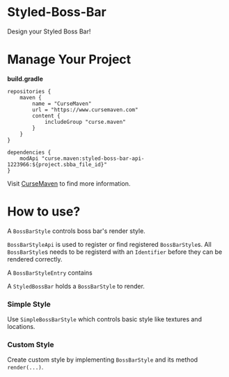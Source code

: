 # Styled-Boss-Bar

Design your Styled Boss Bar!



# Manage Your Project

**build.gradle**

```
repositories {
	maven {
		name = "CurseMaven"
		url = "https://www.cursemaven.com"
		content {
			includeGroup "curse.maven"
		}
	}
}

dependencies {
	modApi "curse.maven:styled-boss-bar-api-1223966:${project.sbba_file_id}"
}
```

Visit [CurseMaven](https://www.cursemaven.com/) to find more information.



# How to use?

A `BossBarStyle` controls boss bar's render style.

`BossBarStyleApi` is used to register or find registered `BossBarStyle`s. All `BossBarStyle`s needs to be registerd with an `Identifier` before they can be rendered correctly.

A `BossBarStyleEntry` contains

A `StyledBossBar` holds a `BossBarStyle` to render.

### Simple Style

Use `SimpleBossBarStyle` which controls basic style like textures and locations.

### Custom Style

Create custom style by implementing `BossBarStyle` and its method `render(...)`.